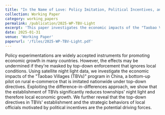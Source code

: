 ```yaml
---
title: "In the Name of Love: Policy Imitation, Political Incentives, and Local Economic Growth"
collection: Working Paper
category: working_papers
permalink: /publication/2025-WP-TBV-Light
excerpt: 'This paper investigates the economic impacts of the "Taobao Villages (TBVs)" program in China, a bottom-up pilot on rural e-commerce that is imitated na-tionwide under top-down directives. Contrary to previous findings that confirm the positive role of TBVs in promoting village economies, our nationwide analysis finds that the establishment of TBVs significantly reduces townships' night light. Suugestive evidence shows that the strategic behavior of local governments could be the potential channel.'
date: 2025-01-31
venue: 'Working Paper'
paperurl: '/files/2025-WP-TBV-Light.pdf'
---
```


Policy experimentations are widely accepted instruments for promoting economic growth in many countries. However, the effects may be undermined if they're masked by top-down enforcement that ignores local conditions. Using satellite night light data, we investigate the economic impacts of the "Taobao Villages (TBVs)" program in China, a bottom-up pilot on rural e-commerce that is imitated nationwide under top-down directives. Exploiting the difference-in-differences approach, we show that the establishment of TBVs significantly reduces townships' night light and therefore local economic growth. We further reveal that the top-down directives in TBVs' establishment and the strategic behaviors of local officials motivated by political incentives are the potential driving forces.